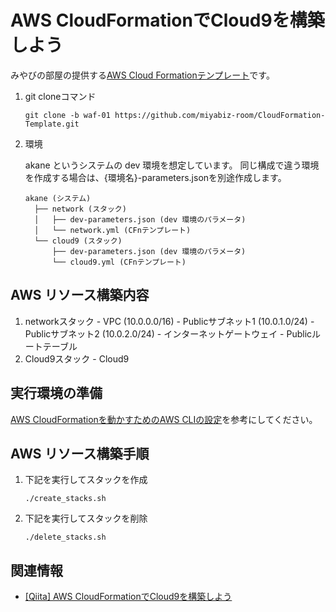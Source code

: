 # AWS CloudFormationでCloud9を構築しよう
みやびの部屋の提供する[AWS Cloud Formationテンプレート](https://github.com/miyabiz-room/CloudFormation-Template/tree/main)です。

1.  git cloneコマンド

    ```
    git clone -b waf-01 https://github.com/miyabiz-room/CloudFormation-Template.git
    ```

2.  環境

    akane というシステムの dev 環境を想定しています。
    同じ構成で違う環境を作成する場合は、{環境名}-parameters.jsonを別途作成します。

    ```
    akane (システム)
      ├── network (スタック)
      │   ├── dev-parameters.json (dev 環境のパラメータ)
      │   └── network.yml (CFnテンプレート)
      └── cloud9 (スタック)
          ├── dev-parameters.json (dev 環境のパラメータ)
          └── cloud9.yml (CFnテンプレート)
    ```

## AWS リソース構築内容
  1. networkスタック
    - VPC (10.0.0.0/16)
    - Publicサブネット1 (10.0.1.0/24)
    - Publicサブネット2 (10.0.2.0/24)
    - インターネットゲートウェイ
    - Publicルートテーブル
  2. Cloud9スタック
    - Cloud9

## 実行環境の準備
[AWS CloudFormationを動かすためのAWS CLIの設定](https://qiita.com/miyabiz/items/fed11796f0ea2b7608f4)を参考にしてください。

## AWS リソース構築手順
1.  下記を実行してスタックを作成

    ```
    ./create_stacks.sh
    ```

2.  下記を実行してスタックを削除

    ```
    ./delete_stacks.sh
    ```

## 関連情報
  - [[Qiita] AWS CloudFormationでCloud9を構築しよう](https://qiita.com/miyabiz/items/b4ae3a6c15c9b23066b4)